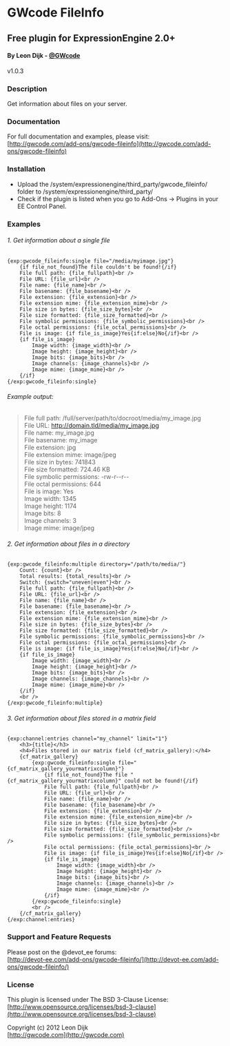 # GWcode FileInfo
## Free plugin for ExpressionEngine 2.0+
#### By Leon Dijk - [@GWcode](http://twitter.com/#!/gwcode)
v1.0.3
### Description

Get information about files on your server.

### Documentation

For full documentation and examples, please visit:  
[http://gwcode.com/add-ons/gwcode-fileinfo](http://gwcode.com/add-ons/gwcode-fileinfo)

### Installation

* Upload the /system/expressionengine/third_party/gwcode_fileinfo/ folder to /system/expressionengine/third_party/
* Check if the plugin is listed when you go to Add-Ons &rarr; Plugins in your EE Control Panel.

### Examples

###### 1. Get information about a single file

	{exp:gwcode_fileinfo:single file="/media/myimage.jpg"}
		{if file_not_found}The file couldn't be found!{/if}
		File full path: {file_fullpath}<br />
		File URL: {file_url}<br />
		File name: {file_name}<br />
		File basename: {file_basename}<br />
		File extension: {file_extension}<br />
		File extension mime: {file_extension_mime}<br />
		File size in bytes: {file_size_bytes}<br />
		File size formatted: {file_size_formatted}<br />
		File symbolic permissions: {file_symbolic_permissions}<br />
		File octal permissions: {file_octal_permissions}<br />
		File is image: {if file_is_image}Yes{if:else}No{/if}<br />
		{if file_is_image}
			Image width: {image_width}<br />
			Image height: {image_height}<br />
			Image bits: {image_bits}<br />
			Image channels: {image_channels}<br />
			Image mime: {image_mime}<br />
		{/if}
	{/exp:gwcode_fileinfo:single}

###### Example output:

> File full path: /full/server/path/to/docroot/media/my_image.jpg  
> File URL: http://domain.tld/media/my_image.jpg  
> File name: my_image.jpg  
> File basename: my_image  
> File extension: jpg  
> File extension mime: image/jpeg  
> File size in bytes: 741843  
> File size formatted: 724.46 KB  
> File symbolic permissions: -rw-r--r--  
> File octal permissions: 644  
> File is image: Yes  
> Image width: 1345  
> Image height: 1174  
> Image bits: 8  
> Image channels: 3  
> Image mime: image/jpeg

###### 2. Get information about files in a directory

	{exp:gwcode_fileinfo:multiple directory="/path/to/media/"}
		Count: {count}<br />
		Total results: {total_results}<br />
		Switch: {switch="uneven|even"}<br />
		File full path: {file_fullpath}<br />
		File URL: {file_url}<br />
		File name: {file_name}<br />
		File basename: {file_basename}<br />
		File extension: {file_extension}<br />
		File extension mime: {file_extension_mime}<br />
		File size in bytes: {file_size_bytes}<br />
		File size formatted: {file_size_formatted}<br />
		File symbolic permissions: {file_symbolic_permissions}<br />
		File octal permissions: {file_octal_permissions}<br />
		File is image: {if file_is_image}Yes{if:else}No{/if}<br />
		{if file_is_image}
			Image width: {image_width}<br />
			Image height: {image_height}<br />
			Image bits: {image_bits}<br />
			Image channels: {image_channels}<br />
			Image mime: {image_mime}<br />
		{/if}
		<br />
	{/exp:gwcode_fileinfo:multiple}

###### 3. Get information about files stored in a matrix field

	{exp:channel:entries channel="my_channel" limit="1"}
		<h3>{title}</h3>
		<h4>Files stored in our matrix field (cf_matrix_gallery):</h4>
		{cf_matrix_gallery}
			{exp:gwcode_fileinfo:single file="{cf_matrix_gallery_yourmatrixcolumn}"}
				{if file_not_found}The file "{cf_matrix_gallery_yourmatrixcolumn}" could not be found!{/if}
				File full path: {file_fullpath}<br />
				File URL: {file_url}<br />
				File name: {file_name}<br />
				File basename: {file_basename}<br />
				File extension: {file_extension}<br />
				File extension mime: {file_extension_mime}<br />
				File size in bytes: {file_size_bytes}<br />
				File size formatted: {file_size_formatted}<br />
				File symbolic permissions: {file_symbolic_permissions}<br />
				File octal permissions: {file_octal_permissions}<br />
				File is image: {if file_is_image}Yes{if:else}No{/if}<br />
				{if file_is_image}
					Image width: {image_width}<br />
					Image height: {image_height}<br />
					Image bits: {image_bits}<br />
					Image channels: {image_channels}<br />
					Image mime: {image_mime}<br />
				{/if}
			{/exp:gwcode_fileinfo:single}
			<br />
		{/cf_matrix_gallery}
	{/exp:channel:entries}

### Support and Feature Requests
Please post on the @devot_ee forums:  
[http://devot-ee.com/add-ons/gwcode-fileinfo/](http://devot-ee.com/add-ons/gwcode-fileinfo/)

### License
This plugin is licensed under The BSD 3-Clause License:  
[http://www.opensource.org/licenses/bsd-3-clause](http://www.opensource.org/licenses/bsd-3-clause)

Copyright (c) 2012 Leon Dijk  
[http://gwcode.com](http://gwcode.com)